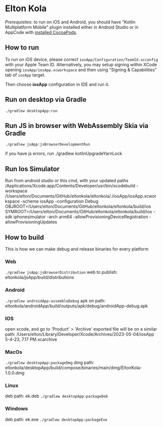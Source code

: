 # Elton Kola


*Prerequisites*: to run on iOS and Android, you should have "Kotlin Multiplatform Mobile" plugin installed either 
                 in Android Studio or in AppCode with [installed CocoaPods](https://kotlinlang.org/docs/native-cocoapods.html).


## How to run 

To run on iOS device, please correct `iosApp/Configuration/TeamId.xcconfig` with your Apple Team ID. 
Alternatively, you may setup signing within XCode opening `iosApp/iosApp.xcworkspace` and then 
using "Signing & Capabilities" tab of `iosApp` target.

Then choose **iosApp** configuration in IDE and run it. 

## Run on desktop via Gradle

`./gradlew desktopApp:run`

## Run JS in browser with WebAssembly Skia via Gradle

`./gradlew jsApp:jsBrowserDevelopmentRun`

if you have js errors, run
./gradlew  kotlinUpgradeYarnLock

## Run Ios Simulator
Run from android studio or this cmd, with your updated paths
/Applications/Xcode.app/Contents/Developer/usr/bin/xcodebuild -workspace /Users/elton/Documents/GitHub/eltonkola/eltonkola/./iosApp/iosApp.xcworkspace -scheme iosApp -configuration Debug OBJROOT=/Users/elton/Documents/GitHub/eltonkola/eltonkola/build/ios SYMROOT=/Users/elton/Documents/GitHub/eltonkola/eltonkola/build/ios -sdk iphonesimulator -arch arm64 -allowProvisioningDeviceRegistration -allowProvisioningUpdates


## How to build
This is how we can make debug and release binaries for every platform

### Web

`./gradlew jsApp:jsBrowserDistribution`
web to publish:
eltonkola/jsApp/build/distributions

### Android

`./gradlew androidApp:assembleDebug`
apk on path:
eltonkola/androidApp/build/outputs/apk/debug/androidApp-debug.apk

### IOS
open xcode, and go to 'Product' > 'Archive'
exported file will be on a similar path:
/Users/elton/Library/Developer/Xcode/Archives/2023-05-04/iosApp 5-4-23, 7.17 PM.xcarchive

### MacOs
`./gradlew desktopApp:packageDmg`
dmg path:
eltonkola/desktopApp/build/compose/binaries/main/dmg/EltonKola-1.0.0.dmg

### Linux
deb path: ek.deb
`./gradlew desktopApp:packageDeb`

### Windows
deb path: ek.exe
`./gradlew desktopApp:packageExe`
